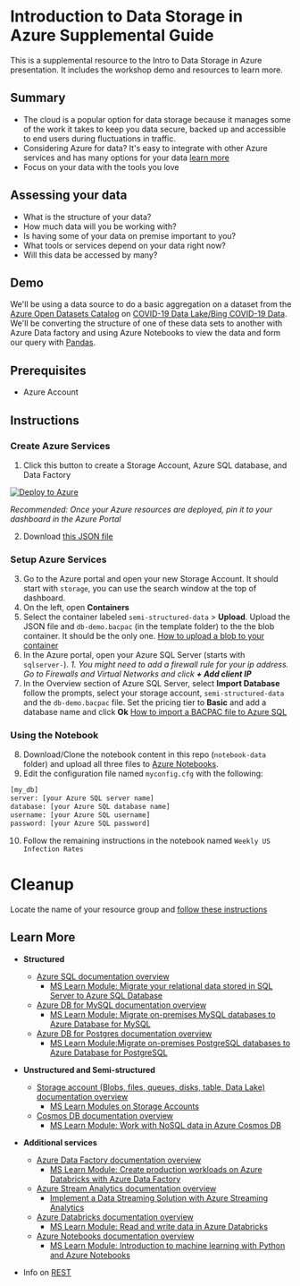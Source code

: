 # Introduction to Data Storage in Azure Supplemental Guide

This is a supplemental resource to the Intro to Data Storage in Azure presentation. It includes the workshop demo and resources to learn more.

## Summary

- The cloud is a popular option for data storage because it manages some of the work it takes to keep you data secure, backed up and accessible to end users during fluctuations in traffic.
- Considering Azure for data? It's easy to integrate with other Azure services and has many options for your data [learn more](#learn-more)
- Focus on your data with the tools you love

## Assessing your data

- What is the structure of your data?​
- How much data will you be working with?​
- Is having some of your data on premise important to you?​
- What tools or services depend on your data right now?​
- Will this data be accessed by many?

## Demo

We'll be using a data source to do a basic aggregation on a dataset from the [Azure Open Datasets Catalog](https://azure.microsoft.com/en-us/services/open-datasets/catalog/) on [COVID-19 Data Lake/Bing COVID-19 Data](https://azure.microsoft.com/en-us/services/open-datasets/catalog/bing-covid-19-data/). We'll be converting the structure of one of these data sets to another with Azure Data factory and using Azure Notebooks to view the data and form our query with [Pandas](https://pandas.pydata.org/).

## Prerequisites

- Azure Account

## Instructions

### Create Azure Services
1. Click this button to create a Storage Account, Azure SQL database, and Data Factory 
   
 [![Deploy to Azure](https://aka.ms/deploytoazurebutton)](https://portal.azure.com/#create/Microsoft.Template/uri/https%3A%2F%2Fraw.githubusercontent.com%2Fpaladique%2FWorkshop-DataInAzure%2Fmaster%2Ftemplate%2FdeployTemplate.json)
   
   *Recommended: Once your Azure resources are deployed, pin it to your dashboard in the Azure Portal*

2. Download [this JSON file](https://pandemicdatalake.blob.core.windows.net/public/curated/covid-19/bing_covid-19_data/latest/bing_covid-19_data.json)

### Setup Azure Services

3. Go to the Azure portal and open your new Storage Account. It should start with `storage`, you can use the search window at the top of dashboard.
4. On the left, open **Containers**
5. Select the container labeled `semi-structured-data` > **Upload**. Upload the JSON file and `db-demo.bacpac` (in the template folder) to the the blob container. It should be the only one. [How to upload a blob to your container](https://docs.microsoft.com/en-us/azure/storage/blobs/storage-quickstart-blobs-portal#upload-a-block-blob)
6. In the Azure portal, open your Azure SQL Server (starts with `sqlserver-`).
   *1. You might need to add a firewall rule for your ip address. Go to Firewalls and Virtual Networks and click **+ Add client IP***
7. In the Overview section of Azure SQL Server, select **Import Database** follow the prompts, select your storage account, `semi-structured-data` and the `db-demo.bacpac` file. Set the pricing tier to **Basic** and add a database name and click **Ok** [How to import a BACPAC file to Azure SQL](https://docs.microsoft.com/en-us/azure/azure-sql/database/database-import?tabs=azure-powershell#using-azure-portal)

### Using the Notebook
8. Download/Clone the notebook content in this repo (`notebook-data` folder) and upload all three files to [Azure Notebooks](https://notebooks.azure.com/). 
9.  Edit the configuration file named `myconfig.cfg` with the following:
  
  ```python
[my_db]
server: [your Azure SQL server name]
database: [your Azure SQL database name]
username: [your Azure SQL username]
password: [your Azure SQL password]
  ```

10.  Follow the remaining instructions in the notebook named `Weekly US Infection Rates`

# Cleanup

Locate the name of your resource group and [follow these instructions](https://docs.microsoft.com/en-us/azure/azure-resource-manager/management/delete-resource-group?tabs=azure-portal#delete-resource-group)

## Learn More

  -  **Structured**
     -  [Azure SQL documentation overview](https://docs.microsoft.com/en-us/azure/azure-sql/) 
        -  [MS Learn Module: Migrate your relational data stored in SQL Server to Azure SQL Database
](https://docs.microsoft.com/en-us/learn/modules/migrate-sql-server-relational-data/)
     -  [Azure DB for MySQL documentation overview](https://docs.microsoft.com/en-us/azure/mysql/) 
        -  [MS Learn Module: Migrate on-premises MySQL databases to Azure Database for MySQL
](https://docs.microsoft.com/en-us/learn/modules/migrate-on-premises-mysql-databases/)
     -  [Azure DB for Postgres documentation overview](https://docs.microsoft.com/en-us/azure/postgresql/) 
        -  [MS Learn Module:Migrate on-premises PostgreSQL databases to Azure Database for PostgreSQL
 ](https://docs.microsoft.com/en-us/learn/modules/migrate-on-premises-postgresql-databases/)
  -  **Unstructured and Semi-structured**
     -  [Storage account (Blobs, files, queues, disks, table, Data Lake) documentation overview](https://docs.microsoft.com/en-us/azure/storage/) 
        -  [MS Learn Modules on Storage Accounts](https://docs.microsoft.com/en-us/learn/browse/?term=azure%20storage)
     -  [Cosmos DB documentation overview](https://docs.microsoft.com/en-us/azure/cosmos-db/) 
        -  [MS Learn Module: Work with NoSQL data in Azure Cosmos DB
 ](https://docs.microsoft.com/en-us/learn/paths/work-with-nosql-data-in-azure-cosmos-db/)
  - **Additional services**
     -  [Azure Data Factory documentation overview](https://docs.microsoft.com/en-us/azure/data-factory/) 
        -  [MS Learn Module: Create production workloads on Azure Databricks with Azure Data Factory
](https://docs.microsoft.com/en-us/learn/modules/create-production-workloads-azure-databricks-azure-data-factory/)
     -  [Azure Stream Analytics documentation overview](https://docs.microsoft.com/en-us/azure/stream-analytics/) 
        -  [Implement a Data Streaming Solution with Azure Streaming Analytics](https://docs.microsoft.com/en-us/learn/paths/implement-data-streaming-with-asa/)
     -  [Azure Databricks documentation overview](https://docs.microsoft.com/en-us/azure/azure-databricks/) 
        -  [MS Learn Module: Read and write data in Azure Databricks](https://docs.microsoft.com/en-us/learn/modules/read-write-data-azure-databricks/)
     -  [Azure Notebooks documentation overview](https://docs.microsoft.com/en-us/azure/notebooks/) 
        -  [MS Learn Module: Introduction to machine learning with Python and Azure Notebooks
](https://docs.microsoft.com/en-us/learn/paths/intro-to-ml-with-python/)

- Info on [REST](https://www.codecademy.com/articles/what-is-rest) 
